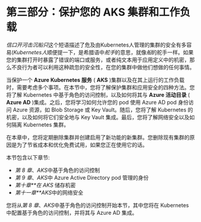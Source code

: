 # 第三部分：保护您的 AKS 集群和工作负载

*信口开河击沉船只*这个短语描述了危及由Kubernetes人管理的集群的安全有多容易(*Kubernetes人*顺便提一下，是希腊语中*舵手*的意思，就像*船*的舵手一样。如果您的集群打开时暴露了错误的端口或服务，或者纯文本用于应用定义中的机密，那么不良行为者可以利用这种疏忽的安全性，在您的集群中做他们想做的任何事情。

当保护一个 **Azure Kubernetes 服务** ( **AKS** )集群以及在其上运行的工作负载时，需要考虑多个事项。在本节中，您将了解保护集群和应用安全的四种方法。您将了解 Kubernetes 中基于角色的访问控制，以及如何将其与 **Azure 活动目录** ( **Azure AD** )集成。之后，您将学习如何允许您的 pod 使用 Azure AD pod 身份访问 Azure 资源，如 Blob Storage 或 Key Vault。随后，您将了解 Kubernetes 的机密，以及如何将它们安全地与 Key Vault 集成。最后，您将了解网络安全以及如何隔离 Kubernetes 集群。

在本章中，您将定期删除集群并创建启用了新功能的新集群。您删除现有集群的原因是为了节省成本和优化免费试用，如果您正在使用它的话。

本节包含以下章节:

*   *第 8 章*、*AKS*中基于角色的访问控制
*   *第 9 章*、*AKS*中 Azure Active Directory pod 管理的身份
*   *第十章**在 AKS* 储存机密
*   *第十一章**AKS*中的网络安全

您将从*第 8 章*、*AKS*中基于角色的访问控制开始本节，其中您将在 Kubernetes 中配置基于角色的访问控制，并将其与 Azure AD 集成。